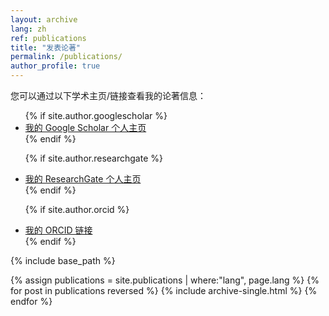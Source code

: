 ```yaml
---
layout: archive
lang: zh
ref: publications
title: "发表论著"
permalink: /publications/
author_profile: true
---
```


您可以通过以下学术主页/链接查看我的论著信息：
<ul>
{% if site.author.googlescholar %}
  <li><a href="{{site.author.googlescholar}}">我的 Google Scholar 个人主页</a></li>
{% endif %}

{% if site.author.researchgate %}
  <li><a href="{{site.author.researchgate}}">我的 ResearchGate 个人主页</a></li>
{% endif %}

{% if site.author.orcid %}
  <li><a href="{{site.author.orcid}}">我的 ORCID 链接</a></li>
{% endif %}
</ul>

{% include base_path %}

{% assign publications = site.publications | where:"lang", page.lang %}
{% for post in publications reversed %}
  {% include archive-single.html %}
{% endfor %}

